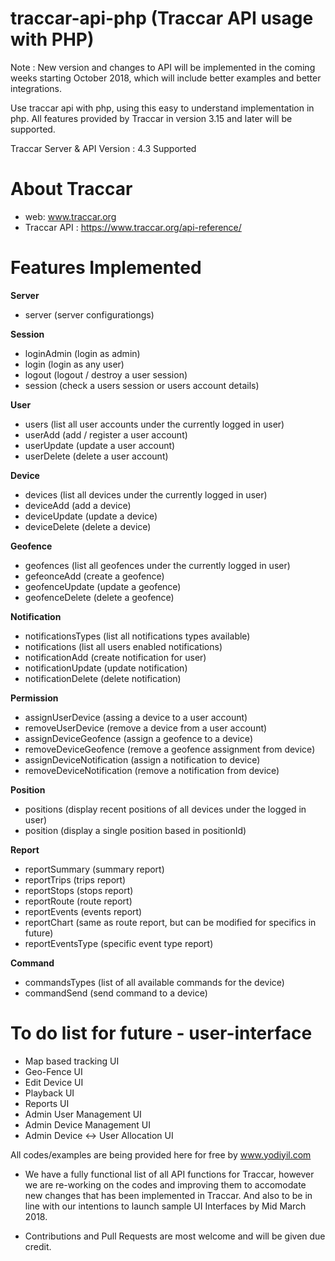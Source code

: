 # traccar-api-php (Traccar API usage with PHP)

Note : New version and changes to API will be implemented in the coming weeks starting October 2018, which will include better examples and better integrations.

Use traccar api with php, using this easy to understand implementation in php. All features provided by Traccar in version 3.15 and later will be supported.

Traccar Server & API Version : 4.3 Supported

# About Traccar
- web: www.traccar.org
- Traccar API : https://www.traccar.org/api-reference/

# Features Implemented
**Server**
- server (server configurationgs)

**Session**
- loginAdmin (login as admin)
- login (login as any user)
- logout (logout / destroy a user session)
- session (check a users session or users account details)

**User**
- users (list all user accounts under the currently logged in user)
- userAdd (add / register a user account)
- userUpdate (update a user account)
- userDelete (delete a user account)

**Device**
- devices (list all devices under the currently logged in user)
- deviceAdd (add a device)
- deviceUpdate (update a device)
- deviceDelete (delete a device)

**Geofence**
- geofences (list all geofences under the currently logged in user)
- gefeonceAdd (create a geofence)
- geofenceUpdate (update a geofence)
- geofenceDelete (delete a geofence)

**Notification**
- notificationsTypes (list all notifications types available)
- notifications (list all users enabled notifications)
- notificationAdd (create  notification for user)
- notificationUpdate (update notification)
- notificationDelete (delete notification)

**Permission**
- assignUserDevice (assing a device to a user account)
- removeUserDevice (remove a device from a user account)
- assignDeviceGeofence (assign a geofence to a device)
- removeDeviceGeofence (remove a geofence assignment from device)
- assignDeviceNotification (assign a notification to device)
- removeDeviceNotification (remove a notification from device)

**Position**
- positions (display recent positions of all devices under the logged in user)
- position (display a single position based in positionId)

**Report**
- reportSummary (summary report)
- reportTrips (trips report)
- reportStops (stops report)
- reportRoute (route report)
- reportEvents (events report)
- reportChart (same as route report, but can be modified for specifics in future)
- reportEventsType (specific event type report)

**Command**
- commandsTypes (list of all available commands for the device)
- commandSend (send command to a device)

#  To do list for future - user-interface
- Map based tracking UI
- Geo-Fence UI
- Edit Device UI
- Playback UI
- Reports UI
- Admin User Management UI
- Admin Device Management UI
- Admin Device <-> User Allocation UI


All codes/examples are being provided here for free by www.yodiyil.com

* We have a fully functional list of all API functions for Traccar, however we are re-working on the codes and improving them to accomodate new changes that has been implemented in Traccar. And also to be in line with our intentions to launch sample UI Interfaces by Mid March 2018.

* Contributions and Pull Requests are most welcome and will be given due credit.
